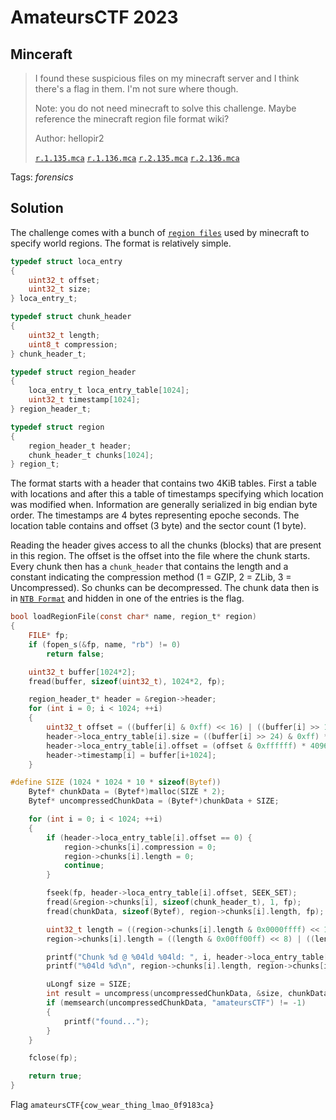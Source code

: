 # AmateursCTF 2023

## Minceraft

> I found these suspicious files on my minecraft server and I think there's a flag in them. I'm not sure where though.
>
>Note: you do not need minecraft to solve this challenge. Maybe reference the minecraft region file format wiki?
>
>  Author: hellopir2
>
> [`r.1.135.mca`](r.1.135.mca) [`r.1.136.mca`](r.1.136.mca) [`r.2.135.mca`](r.2.135.mca) [`r.2.136.mca`](r.2.136.mca)

Tags: _forensics_

## Solution
The challenge comes with a bunch of [`region files`](https://minecraft.fandom.com/wiki/Region_file_format) used by minecraft to specify world regions. The format is relatively simple.

```c
typedef struct loca_entry
{
	uint32_t offset;
	uint32_t size;
} loca_entry_t;

typedef struct chunk_header
{
	uint32_t length;
	uint8_t compression;
} chunk_header_t;

typedef struct region_header
{
	loca_entry_t loca_entry_table[1024];
	uint32_t timestamp[1024];
} region_header_t;

typedef struct region
{
	region_header_t header;
	chunk_header_t chunks[1024];
} region_t;
```

The format starts with a header that contains two 4KiB tables. First a table with locations and after this a table of timestamps specifying which location was modified when. Information are generally serialized in big endian byte order. The timestamps are 4 bytes representing epoche seconds. The location table contains and offset (3 byte) and the sector count (1 byte).

Reading the header gives access to all the chunks (blocks) that are present in this region. The offset is the offset into the file where the chunk starts. Every chunk then has a `chunk_header` that contains the length and a constant indicating the compression method (1 = GZIP, 2 = ZLib, 3 = Uncompressed). So chunks can be decompressed. The chunk data then is in [`NTB Format`](https://minecraft.fandom.com/wiki/NBT_format) and hidden in one of the entries is the flag.

```c
bool loadRegionFile(const char* name, region_t* region)
{
    FILE* fp;
    if (fopen_s(&fp, name, "rb") != 0)
        return false;

    uint32_t buffer[1024*2];
    fread(buffer, sizeof(uint32_t), 1024*2, fp);

    region_header_t* header = &region->header;
    for (int i = 0; i < 1024; ++i)
    {
        uint32_t offset = ((buffer[i] & 0xff) << 16) | ((buffer[i] >> 16) & 0xff) | (buffer[i] & 0xff00);
        header->loca_entry_table[i].size = ((buffer[i] >> 24) & 0xff) * 4096;
        header->loca_entry_table[i].offset = (offset & 0xffffff) * 4096;
        header->timestamp[i] = buffer[i+1024];
    }

#define SIZE (1024 * 1024 * 10 * sizeof(Bytef))
    Bytef* chunkData = (Bytef*)malloc(SIZE * 2);
    Bytef* uncompressedChunkData = (Bytef*)chunkData + SIZE;

    for (int i = 0; i < 1024; ++i)
    {
        if (header->loca_entry_table[i].offset == 0) {
            region->chunks[i].compression = 0;
            region->chunks[i].length = 0;
            continue;
        }

        fseek(fp, header->loca_entry_table[i].offset, SEEK_SET);
        fread(&region->chunks[i], sizeof(chunk_header_t), 1, fp);
        fread(chunkData, sizeof(Bytef), region->chunks[i].length, fp);

        uint32_t length = ((region->chunks[i].length & 0x0000ffff) << 16) | ((region->chunks[i].length & 0xffff0000) >> 16);
        region->chunks[i].length = ((length & 0x00ff00ff) << 8) | ((length & 0xff00ff00) >> 8);

        printf("Chunk %d @ %04ld %04ld: ", i, header->loca_entry_table[i].offset, header->loca_entry_table[i].size);
        printf("%04ld %d\n", region->chunks[i].length, region->chunks[i].compression);

        uLongf size = SIZE;
        int result = uncompress(uncompressedChunkData, &size, chunkData, region->chunks[i].length-1);
        if (memsearch(uncompressedChunkData, "amateursCTF") != -1)
        {
            printf("found...");
        }
    }

    fclose(fp);

    return true;
}
```

Flag `amateursCTF{cow_wear_thing_lmao_0f9183ca}`